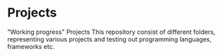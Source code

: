 # Projects
"Working progress" Projects
This repository consist of different folders, representing various projects and testing out programming languages, frameworks etc.  
